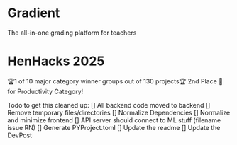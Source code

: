 # Gradient
The all-in-one grading platform for teachers

# HenHacks 2025
🏆1 of 10 major category winner groups out of 130 projects🏆
2nd Place 🥈 for Productivity Category!


Todo to get this cleaned up:
[] All backend code moved to backend
[] Remove temporary files/directories
[] Normalize Dependencies 
[] Normalize and minimize frontend
[] API server should connect to ML stuff (filename issue RN)
[] Generate PYProject.toml
[] Update the readme
[] Update the DevPost
